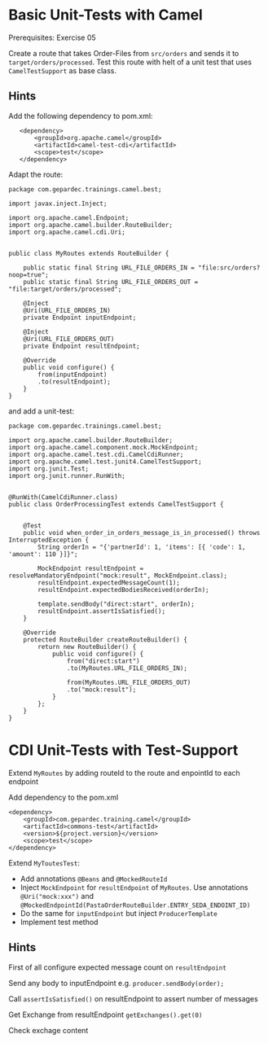 Basic Unit-Tests with Camel
===========================

Prerequisites: Exercise 05

Create a route that takes Order-Files from `src/orders` and sends it to `target/orders/processed`. 
Test this route with helt of a unit test that uses `CamelTestSupport` as base class.

Hints
-----

Add the following dependency to pom.xml:

```
   <dependency>
       <groupId>org.apache.camel</groupId>
       <artifactId>camel-test-cdi</artifactId>
       <scope>test</scope>
   </dependency>
```

Adapt the route:

```
package com.gepardec.trainings.camel.best;
  
import javax.inject.Inject;

import org.apache.camel.Endpoint;
import org.apache.camel.builder.RouteBuilder;
import org.apache.camel.cdi.Uri;


public class MyRoutes extends RouteBuilder {

    public static final String URL_FILE_ORDERS_IN = "file:src/orders?noop=true";
    public static final String URL_FILE_ORDERS_OUT = "file:target/orders/processed";

    @Inject
    @Uri(URL_FILE_ORDERS_IN)
    private Endpoint inputEndpoint;

    @Inject
    @Uri(URL_FILE_ORDERS_OUT)
    private Endpoint resultEndpoint;

    @Override
    public void configure() {
        from(inputEndpoint)
        .to(resultEndpoint);
    }
}
```

and add a unit-test:

```
package com.gepardec.trainings.camel.best;

import org.apache.camel.builder.RouteBuilder;
import org.apache.camel.component.mock.MockEndpoint;
import org.apache.camel.test.cdi.CamelCdiRunner;
import org.apache.camel.test.junit4.CamelTestSupport;
import org.junit.Test;
import org.junit.runner.RunWith;


@RunWith(CamelCdiRunner.class)
public class OrderProcessingTest extends CamelTestSupport {


    @Test
    public void when_order_in_orders_message_is_in_processed() throws InterruptedException {
        String orderIn = "{'partnerId': 1, 'items': [{ 'code': 1, 'amount': 110 }]}";

        MockEndpoint resultEndpoint = resolveMandatoryEndpoint("mock:result", MockEndpoint.class);
        resultEndpoint.expectedMessageCount(1);
        resultEndpoint.expectedBodiesReceived(orderIn);

        template.sendBody("direct:start", orderIn);
        resultEndpoint.assertIsSatisfied();
    }

    @Override
    protected RouteBuilder createRouteBuilder() {
        return new RouteBuilder() {
            public void configure() {
                from("direct:start")
                .to(MyRoutes.URL_FILE_ORDERS_IN);

                from(MyRoutes.URL_FILE_ORDERS_OUT)
                .to("mock:result");
            }
        };
    }
}
```
CDI Unit-Tests with Test-Support
===========================
Extend `MyRoutes` by adding routeId to the route and enpointId to each endpoint

Add dependency to the pom.xml
```
<dependency>
    <groupId>com.gepardec.training.camel</groupId>
    <artifactId>commons-test</artifactId>
    <version>${project.version}</version>
    <scope>test</scope>
</dependency>
```

Extend `MyToutesTest`:
- Add annotations `@Beans` and `@MockedRouteId`
- Inject `MockEndpoint` for `resultEndpoint` of `MyRoutes`. Use annotations `@Uri("mock:xxx")` and `@MockedEndpointId(PastaOrderRouteBuilder.ENTRY_SEDA_ENDOINT_ID)`
- Do the same for `inputEndpoint` but inject `ProducerTemplate`
- Implement test method

Hints
-----
First of all configure expected message count on `resultEndpoint`

Send any body to inputEndpoint e.g. `producer.sendBody(order);`
        
Call `assertIsSatisfied()` on resultEndpoint to assert number of messages

Get Exchange from resultEndpoint `getExchanges().get(0)`

Check exchage content